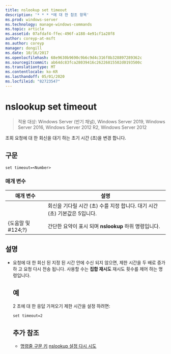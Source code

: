 ```yaml
---
title: nslookup set timeout
description: '* * * *에 대 한 참조 항목'
ms.prod: windows-server
ms.technology: manage-windows-commands
ms.topic: article
ms.assetid: 07afdaf4-ffec-496f-a188-4e91cf1a28f8
author: coreyp-at-msft
ms.author: coreyp
manager: dongill
ms.date: 10/16/2017
ms.openlocfilehash: 68e9630b9690c9b6c9d4c316f8b328897289362c
ms.sourcegitcommit: ab64dc83fca28039416c26226815502d0193500c
ms.translationtype: MT
ms.contentlocale: ko-KR
ms.lasthandoff: 05/01/2020
ms.locfileid: "82723547"
---
```

# <a name="nslookup-set-timeout"></a>nslookup set timeout

> 적용 대상: Windows Server (반기 채널), Windows Server 2019, Windows Server 2016, Windows Server 2012 R2, Windows Server 2012

조회 요청에 대 한 회신을 대기 하는 초기 시간 (초)을 변경 합니다.
## <a name="syntax"></a>구문
```
set timeout=<Number>
```
### <a name="parameters"></a>매개 변수

|    매개 변수    |                                           설명                                            |
|-----------------|--------------------------------------------------------------------------------------------------|
|    <Number>     | 회신을 기다릴 시간 (초) 수를 지정 합니다. 대기 시간 (초) 기본값은 5입니다. |
| {도움말 및 #124;?} |                      간단한 요약이 표시 되며 **nslookup** 하위 명령입니다.                       |

## <a name="remarks"></a>설명
- 요청에 대 한 회신 된 지정 된 시간 안에 수신 되지 않으면, 제한 시간을 두 배로 증가 하 고 요청 다시 전송 됩니다. 사용할 수는 **집합 재시도** 재시도 횟수를 제어 하는 명령입니다.
  ## <a name="examples"></a>예
  2 초에 대 한 응답 가져오기 제한 시간을 설정 하려면:
  ```
  set timeout=2
  ```
  ## <a name="additional-references"></a>추가 참조
  - [명령줄 구문 키](command-line-syntax-key.md)
  [nslookup 설정 다시 시도](nslookup-set-retry.md)
